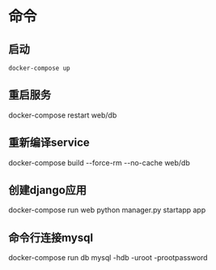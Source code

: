 # 命令

## 启动 
`docker-compose up`

## 重启服务
docker-compose restart web/db

## 重新编译service
docker-compose build --force-rm --no-cache web/db

## 创建django应用
docker-compose run web python manager.py startapp app

## 命令行连接mysql
docker-compose run db mysql -hdb -uroot -prootpassword
